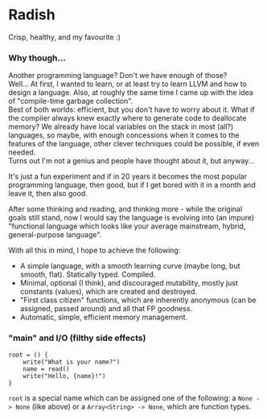 # Radish

Crisp, healthy, and my favourite :)

### Why though...

Another programming language? Don't we have enough of those?\
Well... At first, I wanted to learn, or at least try to learn LLVM and how to design a language.
Also, at roughly the same time I came up with the idea of "compile-time garbage collection".\
Best of both worlds: efficient, but you don't have to worry about it.
What if the compiler always knew exactly where to generate code to deallocate memory?
We already have local variables on the stack in most (all?) languages, so maybe,
with enough concessions when it comes to the features of the language, other clever techniques could be possible,
if even needed.\
Turns out I'm not a genius and people have thought about it, but anyway...

It's just a fun experiment and if in 20 years it becomes the most popular programming language, then good,
but if I get bored with it in a month and leave it, then also good.

After some thinking and reading, and thinking more - while the original goals still stand,
now I would say the language is evolving into (an impure) "functional language which looks like
your average mainstream, hybrid, general-purpose language".

With all this in mind, I hope to achieve the following:
- A simple language, with a smooth learning curve (maybe long, but smooth, flat). Statically typed. Compiled.
- Minimal, optional (I think), and discouraged mutability, mostly just constants (values), which are created and destroyed.
- "First class citizen" functions, which are inherently anonymous (can be assigned, passed around) and all that FP goodness.
- Automatic, simple, efficient memory management.

### "main" and I/O (filthy side effects)

```
root = () {
    write("What is your name?")
    name = read()
    write("Hello, {name}!")
}
```

`root` is a special name which can be assigned one of the following: a `None -> None` (like above) or a `Array<String> -> None`, which are function types.